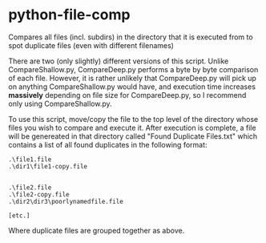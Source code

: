 # python-file-comp
Compares all files (incl. subdirs) in the directory that it is executed from to spot duplicate files (even with different filenames)

There are two (only slightly) different versions of this script. Unlike CompareShallow.py, CompareDeep.py performs a byte by byte comparison of each file. However, it is rather unlikely that CompareDeep.py will pick up on anything CompareShallow.py would have, and execution time increases **massively** depending on file size for CompareDeep.py, so I recommend only using CompareShallow.py.

To use this script, move/copy the file to the top level of the directory whose files you wish to compare and execute it. After execution is complete, a file will be genereated in that directory called "Found Duplicate Files.txt" which contains a list of all found duplicates in the following format:
```
.\file1.file
.\dir1\file1-copy.file


.\file2.file
.\file2-copy.file
.\dir2\dir3\poorlynamedfile.file

[etc.]
```
Where duplicate files are grouped together as above.
